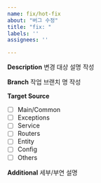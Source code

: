 ```yaml
---
name: fix/hot-fix
about: "버그 수정"
title: "fix: "
labels: ''
assignees: ''

---
```


**Description**
변경 대상 설명 작성

**Branch**
작업 브랜치 명 작성

**Target Source**
- [ ] Main/Common
- [ ] Exceptions
- [ ] Service
- [ ] Routers
- [ ] Entity
- [ ] Config
- [ ] Others

**Additional**
세부/부연 설명
